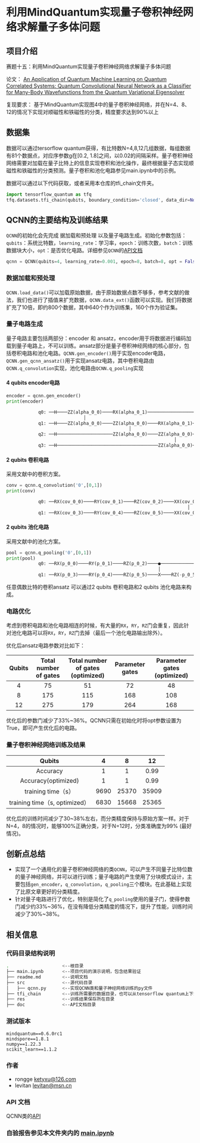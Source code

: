 # 利用MindQuantum实现量子卷积神经网络求解量子多体问题

## 项目介绍

赛题十五：利用MindQuantum实现量子卷积神经网络求解量子多体问题

论文：
[An Application of Quantum Machine Learning on Quantum Correlated Systems: Quantum Convolutional Neural Network as a Classifier for Many-Body Wavefunctions from the Quantum Variational Eigensolver](https://arxiv.org/abs/2111.05076)

复现要求：
基于MindQuantum实现图4中的量子卷积神经网络，并在N=4、8、12的情况下实现对顺磁性和铁磁性的分类，精度要求达到90%以上

## 数据集
数据可以通过tersorflow quantum获得，有比特数N=4,8,12几组数据，每组数据有81个数据点，对应序参数g在[0.2, 1.8]之间，以0.02的间隔采样。量子卷积神经网络需要对加载在量子比特上的信息实现卷积和池化操作，最终根据量子态实现顺磁性和铁磁性的分类预测。量子卷积和池化电路参见main.ipynb中的示例。

数据可以通过以下代码获取，或者采用本仓库的tfi_chain文件夹。
```python
import tensorflow_quantum as tfq
tfq.datasets.tfi_chain(qubits, boundary_condition='closed', data_dir=None)
```

## QCNN的主要结构及训练结果

`QCNN`的初始化会先完成 据加载和预处理 以及量子电路生成。初始化参数包括：`qubits`：系统比特数，`learning_rate`：学习率，`epoch`：训练次数，`batch`：训练数据块大小，`opt`：是否优化电路。详细参见`QCNN`的[API文档](./doc/build/html/qcnn.html)
```python
qcnn = QCNN(qubits=4, learning_rate=0.001, epoch=8, batch=8, opt = False)
```

### 数据加载和预处理

`QCNN.load_data()`可以加载原始数据，由于原始数据点数不够多，参考文献的做法，我们也进行了插值来扩充数据，`QCNN.data_ext()`函数可以实现。我们将数据扩充了10倍，即约800个数据，其中640个作为训练集，160个作为验证集。


### 量子电路生成

量子电路主要包括两部分：encoder 和 ansatz，encoder用于将数据进行编码加载到量子电路上，不可以训练。ansatz部分是量子卷积神经网络的核心部分，包括卷积电路和池化电路。`QCNN.gen_encoder()`用于实现encoder电路，`QCNN.gen_qcnn_ansatz()`用于实现ansatz电路，其中卷积电路由`QCNN.q_convolution`实现，池化电路由`QCNN.q_pooling`实现

#### 4 qubits encoder电路

```python
encoder = qcnn.gen_encoder()
print(encoder)

            q0: ──H────ZZ(alpha_0_0)────RX(alpha_0_1)──────────────────────────────────────ZZ(alpha_0_0)────ZZ(alpha_1_0)────RX(alpha_1_1)──────────────────────────────────────ZZ(alpha_1_0)───────────────────
                             │                                                                   │                │                                                                   │
            q1: ──H────ZZ(alpha_0_0)────ZZ(alpha_0_0)────RX(alpha_0_1)───────────────────────────┼──────────ZZ(alpha_1_0)────ZZ(alpha_1_0)────RX(alpha_1_1)───────────────────────────┼─────────────────────────
                                              │                                                  │                                 │                                                  │
            q2: ──H─────────────────────ZZ(alpha_0_0)────ZZ(alpha_0_0)────RX(alpha_0_1)──────────┼───────────────────────────ZZ(alpha_1_0)────ZZ(alpha_1_0)────RX(alpha_1_1)──────────┼─────────────────────────
                                                               │                                 │                                                  │                                 │
            q3: ──H──────────────────────────────────────ZZ(alpha_0_0)─────────────────────ZZ(alpha_0_0)────RX(alpha_0_1)─────────────────────ZZ(alpha_1_0)─────────────────────ZZ(alpha_1_0)────RX(alpha_1_1)──

```

#### 2 qubits 卷积电路
采用文献中的卷积方案。
```python
conv = qcnn.q_convolution('0',[0,1])
print(conv)

            q0: ──RX(cov_0_0)────RY(cov_0_1)────RZ(cov_0_2)────XX(cov_0_6)────YY(cov_0_7)────ZZ(cov_0_8)────RX(cov_0_9)─────RY(cov_0_10)────RZ(cov_0_11)──
                                                                    │              │              │
            q1: ──RX(cov_0_3)────RY(cov_0_4)────RZ(cov_0_5)────XX(cov_0_6)────YY(cov_0_7)────ZZ(cov_0_8)────RX(cov_0_11)────RY(cov_0_12)────RZ(cov_0_13)──
```

#### 2 qubits 池化电路
采用文献中的池化方案。
```python
pool = qcnn.q_pooling('0',[0,1])
print(pool)
            q0: ──RX(p_0_0)────RY(p_0_1)────RZ(p_0_2)────●────────────────────────────────────────────
                                                         │
            q1: ──RX(p_0_3)────RY(p_0_4)────RZ(p_0_5)────X────RZ(-p_0_5)────RY(-p_0_4)────RX(-p_0_3)──
```

任意偶数比特的卷积ansatz 可以通过2 qubits 卷积电路和2 qubits 池化电路来构成。

### 电路优化

考虑到卷积电路和池化电路相连的时候，有大量的`RX`，`RY`，`RZ`门会重复，因此针对池化电路可以将`RX`，`RY`，`RZ`门去掉（最后一个池化电路输出除外）。

优化后ansatz电路参数对比如下：


| Qubits     | Total number of gates | Total number of gates (optimized)  | Parameter gates  | Parameter gates  (optimized) |
| :---:       |    :----:   |          :---: |  :---: |                :---: | 
| 4      | 75      | 51   | 72 | 48|
| 8   | 175     | 115   | 168 | 108|
| 12   | 275     | 179   | 264 | 168|

优化后的参数门减少了33%~36%。QCNN只需在初始化时将opt参数设置为True，即可产生优化后的电路。

### 量子卷积神经网络训练及结果

| Qubits     | 4 | 8  | 12  | 
| :---:       |    :----:   |          :---: |  :---: | 
| Accuracy      | 1      | 1   | 0.99| 
| Accuracy(optimized)   | 1     | 1   | 0.99 |
| training time（s）   | 9690     | 25370   | 35909 |
| training time（s, optimized）   | 6830     | 15668   | 25365 |

优化后的训练时间减少了30~38%左右，而分类精度保持与原始方案一样。对于N=4，8的情况时，能够100%正确分类，对于N=12时，分类准确度为99% (最好情况)。

## 创新点总结
- 实现了一个通用化的量子卷积神经网络的类`QCNN`，可以产生不同量子比特位数的量子神经网络，并可以进行训练；量子电路的产生使用了分块模式设计，主要包括`gen_encoder`，`q_convolution`，`q_pooling`三个模块。在此基础上实现了比原文章更好的分类精度。
- 针对量子电路进行了优化，特别是简化了`q_pooling`使用的量子门，使得参数门减少约33%~36%，在没有降低分类精度的情况下，提升了性能，训练时间减少了30%~38%。

## 相关信息

### 代码目录结构说明
```bash
.                    <--根目录
├── main.ipynb       <--项目代码的演示说明，包含结果验证
├── readme.md        <--说明文档
├── src              <--源代码目录
│   ├── qcnn.py      <--实现QCNN类和量子神经网络训练的py文件
├── tfi_chain        <--训练所需要的数据目录，也可以从tensorflow quantum上下载
├── res              <--训练结果保存所在目录
├── doc              <--API文档目录
```
### 测试版本
```
mindquantum==0.6.0rc1
mindspore==1.8.1
numpy==1.22.3
scikit_learn==1.1.2
```

### 作者
- rongge ketyxu@126.com
- levitan levitan@msn.cn

### API 文档
QCNN类的[API](./doc/build/html/qcnn.html)

### 自验报告参见本文件夹内的 [main.ipynb](main.ipynb)